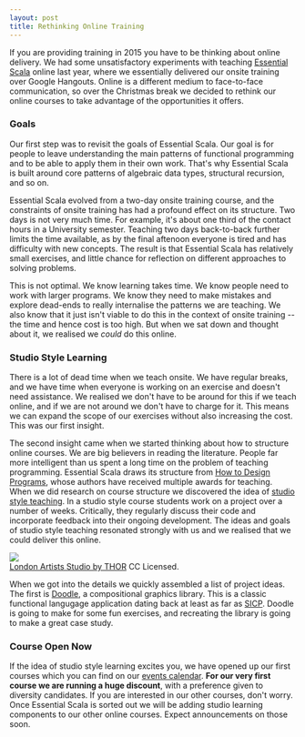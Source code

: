 ```yaml
---
layout: post
title: Rethinking Online Training
---
```


If you are providing training in 2015 you have to be thinking about online delivery. We had some unsatisfactory experiments with teaching [Essential Scala](http://underscore.io/training/courses/essential-scala/) online last year, where we essentially delivered our onsite training over Google Hangouts. Online is a different medium to face-to-face communication, so over the Christmas break we decided to rethink our online courses to take advantage of the opportunities it offers.

<!-- break -->

### Goals

Our first step was to revisit the goals of Essential Scala. Our goal is for people to leave understanding the main patterns of functional programming and to be able to apply them in their own work. That's why Essential Scala is built around core patterns of algebraic data types, structural recursion, and so on.

Essential Scala evolved from a two-day onsite training course, and the constraints of onsite training has had a profound effect on its structure. Two days is not very much time. For example, it's about one third of the contact hours in a University semester. Teaching two days back-to-back further limits the time available, as by the final aftenoon everyone is tired and has difficulty with new concepts. The result is that Essential Scala has relatively small exercises, and little chance for reflection on different approaches to solving problems. 

This is not optimal. We know learning takes time. We know people need to work with larger programs. We know they need to make mistakes and explore dead-ends to really internalise the patterns we are teaching. We also know that it just isn't viable to do this in the context of onsite training -- the time and hence cost is too high. But when we sat down and thought about it, we realised we *could* do this online.

### Studio Style Learning

There is a lot of dead time when we teach onsite. We have regular breaks, and we have time when everyone is working on an exercise and doesn't need assistance. We realised we don't have to be around for this if we teach online, and if we are not around we don't have to charge for it. This means we can expand the scope of our exercises without also increasing the cost. This was our first insight.

The second insight came when we started thinking about how to structure online courses. We are big believers in reading the literature. People far more intelligent than us spent a long time on the problem of teaching programming. Essential Scala draws its structure from [How to Design Programs](http://htdp.org/), whose authors have received multiple awards for teaching. When we did research on course structure we discovered the idea of [studio style teaching](http://slice.cs.uiuc.edu/pubs/Studio-SIGCSE2006.pdf). In a studio style course students work on a project over a number of weeks. Critically, they regularly discuss their code and incorporate feedback into their ongoing development. The ideas and goals of studio style teaching resonated strongly with us and we realised that we could deliver this online.

<div class="captioned">
  <img src="/images/blog/rethinking-online-training-studio.jpg">
  <div class="caption"><a href="https://www.flickr.com/photos/geishaboy500/1391045289/in/photolist-37Vtit-2b7abD-8dbJJa-9PGJCA-boM6Tg-6uW7sj-bKzvHR-nR7UCt-71chKo-718CjH-bDFDjU-718M7r-718Gnv-71cyn9-71cFYU-718M9D-71cvzW-71cvxj-718LZT-71cyiA-718KWR-71cAL7-5aeNME-5rathi-6a4z7H-71cHM3-ccQyCh-71cG4s-71cAFA-5reNRf-69daNY-71ciCN-71cwZf-71cmbQ-71cnpG-718gMa-71cjPS-718Nrn-71cPhC-71cu1E-71cEJf-71cDEs-718pYz-718t3D-xWdvq-5reNT9-37VtdF-bsb83A-bF61SK-71coGq">London Artists Studio by THOR</a> CC Licensed.</div>
</div>
  
When we got into the details we quickly assembled a list of project ideas. The first is [Doodle](https://github.com/underscoreio/doodle), a compositional graphics library. This is a classic functional langugage application dating back at least as far as [SICP](http://mitpress.mit.edu/sicp/full-text/book/book-Z-H-15.html#%_sec_2.2.4). Doodle is going to make for some fun exercises, and recreating the library is going to make a great case study.

### Course Open Now

If the idea of studio style learning excites you, we have opened up our first courses which you can find on our [events calendar](/events). **For our very first course we are running a huge discount**, with a preference given to diversity candidates. If you are interested in our other courses, don't worry. Once Essential Scala is sorted out we will be adding studio learning components to our other online courses. Expect announcements on those soon.



